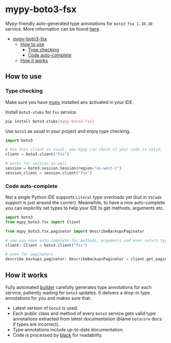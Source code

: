 # mypy-boto3-fsx

Mypy-friendly auto-generated type annotations for `boto3 fsx 1.10.30` service.
More information can be found [here](https://github.com/vemel/mypy_boto3).

- [mypy-boto3-fsx](#mypy-boto3-fsx)
  - [How to use](#how-to-use)
    - [Type checking](#type-checking)
    - [Code auto-complete](#code-auto-complete)
  - [How it works](#how-it-works)

## How to use

### Type checking

Make sure you have [mypy](https://github.com/python/mypy) installed ans activated in your IDE.

Install `boto3-stubs` for `fsx` service.

```bash
pip install boto3-stubs[mypy-boto3-fsx]
```

Use `boto3` as usual in your project and enjoy type checking.

```python
import boto3

# Use this client as usual, now mypy can check if your code is valid.
client = boto3.client("fsx")

# works for session as well
session = boto3.session.Session(region="us-west-1")
session_client = session.client("fsx")

```

### Code auto-complete

Not a single Python IDE supports `Literal` type overloads yet (but in `VSCode` support is just around the corner).
Meanwhile, to have a nice auto-complete you can explicitly set types to help your IDE to get methods, arguments etc.

```python
import boto3
from mypy_boto3.fsx import Client

from mypy_boto3.fsx.paginator import DescribeBackupsPaginator

# now you have auto-complete for methods, arguments and even return types
client: Client = boto3.client("fsx")

# even for paginators
describe_backups_paginator: DescribeBackupsPaginator = client.get_paginator("describe_backups")
```

## How it works

Fully automated [builder](https://github.com/vemel/mypy_boto3) carefully generates
type annotations for each service, patiently waiting for `boto3` updates. It delivers
a drop-in type annotations for you and makes sure that:

- Latest version of `boto3` is used.
- Each public class and method of every `boto3` service gets valid type annotations
  extracted from latest documentation (blame `botocore` docs if types are incorrect).
- Type annotations include up-to-date documentation.
- Code is processed by [black](https://github.com/psf/black) for readability.